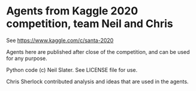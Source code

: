 # Agents from Kaggle 2020 competition, team Neil and Chris

See https://www.kaggle.com/c/santa-2020

Agents here are published after close of the competition, and can be used
for any purpose.

Python code (c) Neil Slater. See LICENSE file for use.

Chris Sherlock contributed analysis and ideas that are used in the agents.

